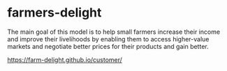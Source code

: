 # farmers-delight

The main goal of this model is to help small farmers increase their income and improve their livelihoods by enabling them to access higher-value markets and negotiate better prices for their products and gain better.

 https://farm-delight.github.io/customer/

